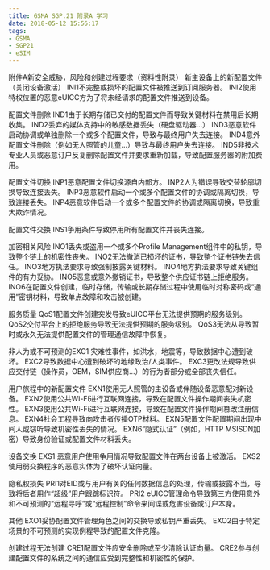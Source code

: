 ```yaml
---
title: GSMA SGP.21 附录A 学习
date: 2018-05-12 15:56:17
tags:
- GSMA
- SGP21
- eSIM
---
```


附件A新安全威胁，风险和创建过程要求（资料性附录）
新主设备上的新配置文件（关闭设备激活）
INI1不完整或损坏的配置文件被推送到订阅服务器。 
INI2使用特权位置的恶意eUICC方为了将未经请求的配置文件推送到设备。

配置文件删除
IND1由于长期存储已交付的配置文件而导致关键材料在禁用后长期收集。 
IND2丢弃的媒体支持中的敏感数据丢失（硬盘驱动器...）
IND3恶意软件启动协调或单独删除一个或多个配置文件，导致与最终用户失去连接。 
IND4意外配置文件删除（例如无人照管的儿童...）导致与最终用户失去连接。 
IND5非技术专业人员或恶意订户反复删除配置文件并要求重新加载，导致配置服务器的附加费用。

配置文件切换
INP1恶意配置文件切换源自内部方。 
INP2人为错误导致交替轮廓切换导致连接丢失。 
INP3恶意软件启动一个或多个配置文件的协调或隔离切换，导致连接丢失。 
INP4恶意软件启动一个或多个配置文件的协调或隔离切换，导致重大欺诈情况。

配置文件交换
INS1争用条件导致停用所有配置文件并丧失连接。

加密相关风险
INO1丢失或盗用一个或多个Profile Management组件中的私钥，导致整个链上的机密性丧失。 
INO2无法撤消已损坏的证书，导致整个证书链失去信任。 
INO3地方执法要求导致强制披露关键材料。 
INO4地方执法要求导致关键组件的有力妥协。 
INO5恶意或意外撤销证书，导致整个供应证书链上拒绝服务。 
INO6在配置文件创建，临时存储，传输或长期存储过程中使用临时对称密码或“通用”密钥材料，导致单点故障和攻击被创建。

服务质量
QoS1配置文件创建突发导致eUICC平台无法提供预期的服务级别。 
QoS2交付平台上的拒绝服务导致无法提供预期的服务级别。
QoS3无法从导致暂时或永久无法提供配置文件的管理通信故障中恢复。

非人为或不可预测的EXC1
灾难性事件，如洪水，地震等，导致数据中心遭到破坏。 
EXC2导致数据中心遭到破坏的地缘政治/人类事件。 
EXC3更改法规导致供应交付链（操作员，OEM，SIM供应商...）的行为者部分或全部丧失信任。

用户旅程中的新配置文件
EXN1使用无人照管的主设备或伴随设备恶意配对新设备。 
EXN2使用公共Wi-Fi进行互联网连接，导致在配置文件操作期间丧失机密性。 
EXN3使用公共Wi-Fi进行互联网连接，导致在配置文件操作期间篡改注册信息。 
EXN4社会工程导致向攻击者传播OTP材料。 
EXN5配置文件配置期间出现中间人或窃听导致机密性丢失的情况。 
EXN6“隐式认证”（例如，HTTP MSISDN加密）导致身份验证或配置文件材料丢失。

设备交换
EXS1
恶意用户使用争用情况导致配置文件在两台设备上被激活。 
EXS2使用弱交换程序的恶意实体为了破坏认证向量。

隐私权损失
PRI1对EID或与用户有关的任何数据信息的处理，传输或披露不当，导致将后者用作“超级”用户跟踪标识符。
PRI2 eUICC管理命令导致第三方使用意外和不可预测的“远程寻呼”或“远程控制”命令来间谍或危害设备或订户本身。

其他
EXO1妥协配置文件管理角色之间的交换导致私钥严重丢失。 
EXO2由于特定场景的不可预测的实现例程导致的配置文件克隆。

创建过程无法创建
CRE1配置文件应安全删除或至少清除认证向量。 
CRE2参与创建配置文件的系统之间的通信应受到完整性和机密性的保护。

